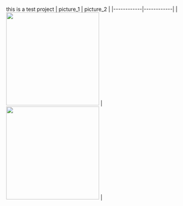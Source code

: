 this is a test project 
| picture_1     | picture_2      |
|------------|------------|
| <img src="https://github.com/arminmehraeen/Test/blob/master/a1.png" width="250"> | <img src="https://github.com/arminmehraeen/Test/blob/master/a1.png" width="250"> |
